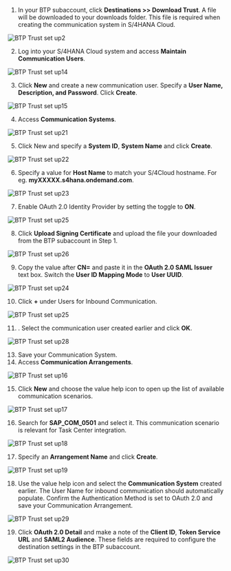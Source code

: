 1. In your BTP subaccount, click **Destinations >> Download Trust**.  A file will be downloaded to your downloads folder.  This file is required when creating the communication system in S/4HANA Cloud.
<img alt="BTP Trust set up2" src="images/2.png" />

2. Log into your S/4HANA Cloud system and access **Maintain Communication Users**.
<img alt="BTP Trust set up14" src="images/14.png" />

3. Click **New** and create a new communication user.  Specify a **User Name, Description, and Password**.  Click **Create**.
<img alt="BTP Trust set up15" src="images/15.png" />

4. Access **Communication Systems**.
<img alt="BTP Trust set up21" src="images/21.png" />

5. Click New and specify a **System ID**, **System Name** and click **Create**.
<img alt="BTP Trust set up22" src="images/22.png" />

6. Specify a value for **Host Name** to match your S/4Cloud hostname.  For eg. **myXXXXX.s4hana.ondemand.com**.
<img alt="BTP Trust set up23" src="images/23.png" />

7. Enable OAuth 2.0 Identity Provider by setting the toggle to **ON**.
<img alt="BTP Trust set up25" src="images/25.png" />

8. Click **Upload Signing Certificate** and upload the file your downloaded from the BTP subaccount in Step 1.
<img alt="BTP Trust set up26" src="images/26.png" />

9. Copy the value after **CN=** and paste it in the **OAuth 2.0 SAML Issuer** text box.  Switch the **User ID Mapping Mode** to **User UUID**.
<img alt="BTP Trust set up24" src="images/24.png" />

10. Click **+** under Users for Inbound Communication.
<img alt="BTP Trust set up25" src="images/27.png" />

11. . Select the communication user created earlier and click **OK**.
<img alt="BTP Trust set up28" src="images/28.png" />

13. Save your Communication System.
14. Access **Communication Arrangements**.
<img alt="BTP Trust set up16" src="images/16.png" />

15. Click **New** and choose the value help icon to open up the list of available communication scenarios.
<img alt="BTP Trust set up17" src="images/17.png" />

16. Search for **SAP_COM_0501** and select it. This communication scenario is relevant for Task Center integration.
<img alt="BTP Trust set up18" src="images/18.png" />

17. Specify an **Arrangement Name** and click **Create**.
<img alt="BTP Trust set up19" src="images/19.png" />

18. Use the value help icon and select the **Communication System** created earlier.  The User Name for inbound communication should automatically populate.  Confirm the Authentication Method is set to OAuth 2.0 and save your Communication Arrangement.
<img alt="BTP Trust set up29" src="images/29.png" />

19. Click **OAuth 2.0 Detail** and make a note of the **Client ID**, **Token Service URL** and **SAML2 Audience**.  These fields are required to configure the destination settings in the BTP subaccount.
<img alt="BTP Trust set up30" src="images/30.png" />
